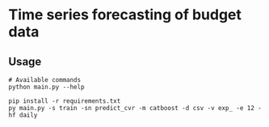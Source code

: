 # Time series forecasting of budget data
## Usage
```
# Available commands
python main.py --help

pip install -r requirements.txt
py main.py -s train -sn predict_cvr -m catboost -d csv -v exp_ -e 12 -hf daily
```
